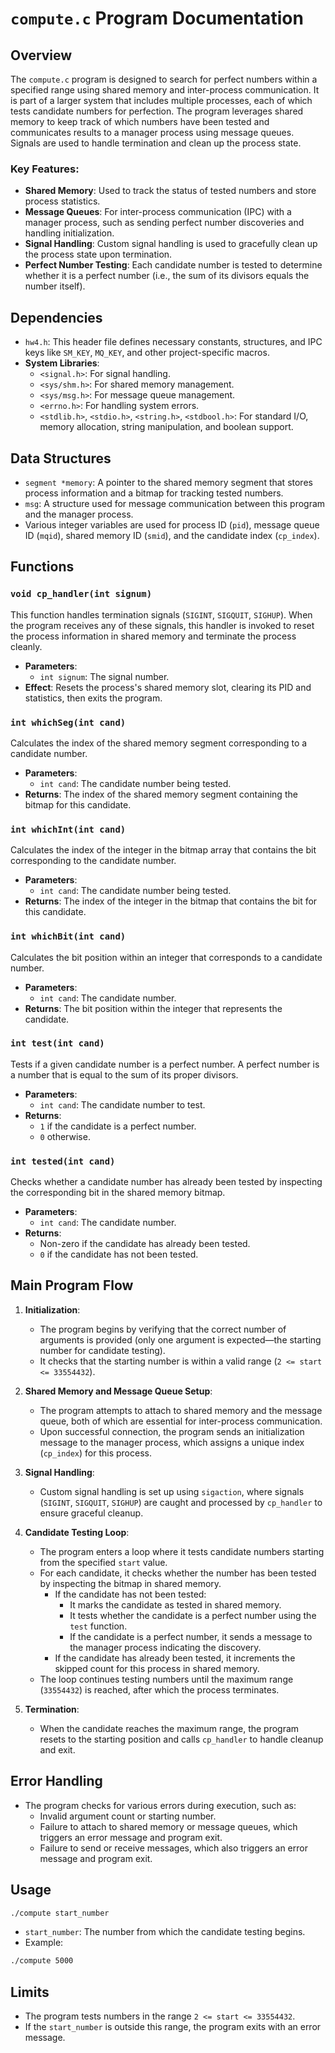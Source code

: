 # `compute.c` Program Documentation

## Overview
The `compute.c` program is designed to search for perfect numbers within a specified range using shared memory and inter-process communication. It is part of a larger system that includes multiple processes, each of which tests candidate numbers for perfection. The program leverages shared memory to keep track of which numbers have been tested and communicates results to a manager process using message queues. Signals are used to handle termination and clean up the process state.

### Key Features:
- **Shared Memory**: Used to track the status of tested numbers and store process statistics.
- **Message Queues**: For inter-process communication (IPC) with a manager process, such as sending perfect number discoveries and handling initialization.
- **Signal Handling**: Custom signal handling is used to gracefully clean up the process state upon termination.
- **Perfect Number Testing**: Each candidate number is tested to determine whether it is a perfect number (i.e., the sum of its divisors equals the number itself).

## Dependencies
- `hw4.h`: This header file defines necessary constants, structures, and IPC keys like `SM_KEY`, `MQ_KEY`, and other project-specific macros.
- **System Libraries**:
  - `<signal.h>`: For signal handling.
  - `<sys/shm.h>`: For shared memory management.
  - `<sys/msg.h>`: For message queue management.
  - `<errno.h>`: For handling system errors.
  - `<stdlib.h>`, `<stdio.h>`, `<string.h>`, `<stdbool.h>`: For standard I/O, memory allocation, string manipulation, and boolean support.

## Data Structures
- `segment *memory`: A pointer to the shared memory segment that stores process information and a bitmap for tracking tested numbers.
- `msg`: A structure used for message communication between this program and the manager process.
- Various integer variables are used for process ID (`pid`), message queue ID (`mqid`), shared memory ID (`smid`), and the candidate index (`cp_index`).

## Functions

### `void cp_handler(int signum)`
This function handles termination signals (`SIGINT`, `SIGQUIT`, `SIGHUP`). When the program receives any of these signals, this handler is invoked to reset the process information in shared memory and terminate the process cleanly.
- **Parameters**: 
  - `int signum`: The signal number.
- **Effect**: Resets the process's shared memory slot, clearing its PID and statistics, then exits the program.

### `int whichSeg(int cand)`
Calculates the index of the shared memory segment corresponding to a candidate number.
- **Parameters**: 
  - `int cand`: The candidate number being tested.
- **Returns**: The index of the shared memory segment containing the bitmap for this candidate.

### `int whichInt(int cand)`
Calculates the index of the integer in the bitmap array that contains the bit corresponding to the candidate number.
- **Parameters**: 
  - `int cand`: The candidate number being tested.
- **Returns**: The index of the integer in the bitmap that contains the bit for this candidate.

### `int whichBit(int cand)`
Calculates the bit position within an integer that corresponds to a candidate number.
- **Parameters**: 
  - `int cand`: The candidate number.
- **Returns**: The bit position within the integer that represents the candidate.

### `int test(int cand)`
Tests if a given candidate number is a perfect number. A perfect number is a number that is equal to the sum of its proper divisors.
- **Parameters**: 
  - `int cand`: The candidate number to test.
- **Returns**: 
  - `1` if the candidate is a perfect number.
  - `0` otherwise.

### `int tested(int cand)`
Checks whether a candidate number has already been tested by inspecting the corresponding bit in the shared memory bitmap.
- **Parameters**: 
  - `int cand`: The candidate number.
- **Returns**: 
  - Non-zero if the candidate has already been tested.
  - `0` if the candidate has not been tested.

## Main Program Flow
1. **Initialization**: 
   - The program begins by verifying that the correct number of arguments is provided (only one argument is expected—the starting number for candidate testing). 
   - It checks that the starting number is within a valid range (`2 <= start <= 33554432`).
   
2. **Shared Memory and Message Queue Setup**:
   - The program attempts to attach to shared memory and the message queue, both of which are essential for inter-process communication.
   - Upon successful connection, the program sends an initialization message to the manager process, which assigns a unique index (`cp_index`) for this process.

3. **Signal Handling**:
   - Custom signal handling is set up using `sigaction`, where signals (`SIGINT`, `SIGQUIT`, `SIGHUP`) are caught and processed by `cp_handler` to ensure graceful cleanup.

4. **Candidate Testing Loop**:
   - The program enters a loop where it tests candidate numbers starting from the specified `start` value.
   - For each candidate, it checks whether the number has been tested by inspecting the bitmap in shared memory.
     - If the candidate has not been tested:
       - It marks the candidate as tested in shared memory.
       - It tests whether the candidate is a perfect number using the `test` function.
       - If the candidate is a perfect number, it sends a message to the manager process indicating the discovery.
     - If the candidate has already been tested, it increments the skipped count for this process in shared memory.
   - The loop continues testing numbers until the maximum range (`33554432`) is reached, after which the process terminates.

5. **Termination**:
   - When the candidate reaches the maximum range, the program resets to the starting position and calls `cp_handler` to handle cleanup and exit.

## Error Handling
- The program checks for various errors during execution, such as:
  - Invalid argument count or starting number.
  - Failure to attach to shared memory or message queues, which triggers an error message and program exit.
  - Failure to send or receive messages, which also triggers an error message and program exit.

## Usage
```bash
./compute start_number
```
- `start_number`: The number from which the candidate testing begins.
- Example:
```bash
./compute 5000
```

## Limits
- The program tests numbers in the range `2 <= start <= 33554432`.
- If the `start_number` is outside this range, the program exits with an error message.
